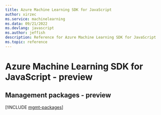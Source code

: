 ```yaml
---
title: Azure Machine Learning SDK for JavaScript
author: xirzec
ms.service: machinelearning
ms.data: 09/21/2022
ms.devlang: javascript
ms.author: jeffish
description: Reference for Azure Machine Learning SDK for JavaScript
ms.topic: reference
---
```

# Azure Machine Learning SDK for JavaScript - preview

## Management packages - preview
[!INCLUDE [mgmt-packages](machine-learning-mgmt-index.md)]